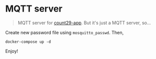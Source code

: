 # MQTT server

> MQTT server for [count29-app][0]. But it's just a MQTT server, so...

Create new password file using `mosquitto_passwd`. Then,

```
docker-compose up -d
```

Enjoy!


[0]: https://github.com/manhtai/count29-app
